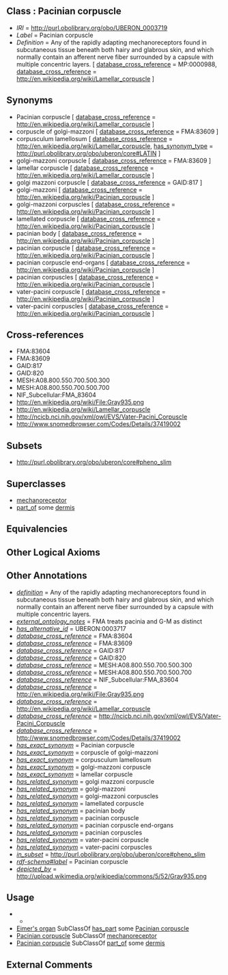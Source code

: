 
## Class : Pacinian corpuscle

 * *IRI* = http://purl.obolibrary.org/obo/UBERON_0003719
 * *Label* = Pacinian corpuscle
 * *Definition* = Any of the rapidly adapting mechanoreceptors found in subcutaneous tissue beneath both hairy and glabrous skin, and which normally contain an afferent nerve fiber surrounded by a capsule with multiple concentric layers. [ [database_cross_reference](../../ef/oboInOwl#hasDbXref.md) = MP:0000988, [database_cross_reference](../../ef/oboInOwl#hasDbXref.md) = http://en.wikipedia.org/wiki/Lamellar_corpuscle ]

## Synonyms

 * Pacinian corpuscle [ [database_cross_reference](../../ef/oboInOwl#hasDbXref.md) = http://en.wikipedia.org/wiki/Lamellar_corpuscle ]
 * corpuscle of golgi-mazzoni [ [database_cross_reference](../../ef/oboInOwl#hasDbXref.md) = FMA:83609 ]
 * corpusculum lamellosum [ [database_cross_reference](../../ef/oboInOwl#hasDbXref.md) = http://en.wikipedia.org/wiki/Lamellar_corpuscle, [has_synonym_type](../../pe/oboInOwl#hasSynonymType.md) = http://purl.obolibrary.org/obo/uberon/core#LATIN ]
 * golgi-mazzoni corpuscle [ [database_cross_reference](../../ef/oboInOwl#hasDbXref.md) = FMA:83609 ]
 * lamellar corpuscle [ [database_cross_reference](../../ef/oboInOwl#hasDbXref.md) = http://en.wikipedia.org/wiki/Lamellar_corpuscle ]
 * golgi mazzoni corpuscle [ [database_cross_reference](../../ef/oboInOwl#hasDbXref.md) = GAID:817 ]
 * golgi-mazzoni [ [database_cross_reference](../../ef/oboInOwl#hasDbXref.md) = http://en.wikipedia.org/wiki/Pacinian_corpuscle ]
 * golgi-mazzoni corpuscles [ [database_cross_reference](../../ef/oboInOwl#hasDbXref.md) = http://en.wikipedia.org/wiki/Pacinian_corpuscle ]
 * lamellated corpuscle [ [database_cross_reference](../../ef/oboInOwl#hasDbXref.md) = http://en.wikipedia.org/wiki/Pacinian_corpuscle ]
 * pacinian body [ [database_cross_reference](../../ef/oboInOwl#hasDbXref.md) = http://en.wikipedia.org/wiki/Pacinian_corpuscle ]
 * pacinian corpuscle [ [database_cross_reference](../../ef/oboInOwl#hasDbXref.md) = http://en.wikipedia.org/wiki/Pacinian_corpuscle ]
 * pacinian corpuscle end-organs [ [database_cross_reference](../../ef/oboInOwl#hasDbXref.md) = http://en.wikipedia.org/wiki/Pacinian_corpuscle ]
 * pacinian corpuscles [ [database_cross_reference](../../ef/oboInOwl#hasDbXref.md) = http://en.wikipedia.org/wiki/Pacinian_corpuscle ]
 * vater-pacini corpuscle [ [database_cross_reference](../../ef/oboInOwl#hasDbXref.md) = http://en.wikipedia.org/wiki/Pacinian_corpuscle ]
 * vater-pacini corpuscles [ [database_cross_reference](../../ef/oboInOwl#hasDbXref.md) = http://en.wikipedia.org/wiki/Pacinian_corpuscle ]

## Cross-references

 * FMA:83604
 * FMA:83609
 * GAID:817
 * GAID:820
 * MESH:A08.800.550.700.500.300
 * MESH:A08.800.550.700.500.700
 * NIF_Subcellular:FMA_83604
 * http://en.wikipedia.org/wiki/File:Gray935.png
 * http://en.wikipedia.org/wiki/Lamellar_corpuscle
 * http://ncicb.nci.nih.gov/xml/owl/EVS/Vater-Pacini_Corpuscle
 * http://www.snomedbrowser.com/Codes/Details/37419002

## Subsets

 * http://purl.obolibrary.org/obo/uberon/core#pheno_slim

## Superclasses

 * [mechanoreceptor](../../UBERON/49/UBERON_0012449.md)
 * [part_of](../../BFO/50/BFO_0000050.md) some [dermis](../../UBERON/67/UBERON_0002067.md)

## Equivalencies


## Other Logical Axioms


## Other Annotations

 * *[definition](../../IAO/15/IAO_0000115.md)* = Any of the rapidly adapting mechanoreceptors found in subcutaneous tissue beneath both hairy and glabrous skin, and which normally contain an afferent nerve fiber surrounded by a capsule with multiple concentric layers.
 * *[external_ontology_notes](../../UBPROP/12/UBPROP_0000012.md)* = FMA treats pacinia and G-M as distinct
 * *[has_alternative_id](../../Id/oboInOwl#hasAlternativeId.md)* = UBERON:0003717
 * *[database_cross_reference](../../ef/oboInOwl#hasDbXref.md)* = FMA:83604
 * *[database_cross_reference](../../ef/oboInOwl#hasDbXref.md)* = FMA:83609
 * *[database_cross_reference](../../ef/oboInOwl#hasDbXref.md)* = GAID:817
 * *[database_cross_reference](../../ef/oboInOwl#hasDbXref.md)* = GAID:820
 * *[database_cross_reference](../../ef/oboInOwl#hasDbXref.md)* = MESH:A08.800.550.700.500.300
 * *[database_cross_reference](../../ef/oboInOwl#hasDbXref.md)* = MESH:A08.800.550.700.500.700
 * *[database_cross_reference](../../ef/oboInOwl#hasDbXref.md)* = NIF_Subcellular:FMA_83604
 * *[database_cross_reference](../../ef/oboInOwl#hasDbXref.md)* = http://en.wikipedia.org/wiki/File:Gray935.png
 * *[database_cross_reference](../../ef/oboInOwl#hasDbXref.md)* = http://en.wikipedia.org/wiki/Lamellar_corpuscle
 * *[database_cross_reference](../../ef/oboInOwl#hasDbXref.md)* = http://ncicb.nci.nih.gov/xml/owl/EVS/Vater-Pacini_Corpuscle
 * *[database_cross_reference](../../ef/oboInOwl#hasDbXref.md)* = http://www.snomedbrowser.com/Codes/Details/37419002
 * *[has_exact_synonym](../../ym/oboInOwl#hasExactSynonym.md)* = Pacinian corpuscle
 * *[has_exact_synonym](../../ym/oboInOwl#hasExactSynonym.md)* = corpuscle of golgi-mazzoni
 * *[has_exact_synonym](../../ym/oboInOwl#hasExactSynonym.md)* = corpusculum lamellosum
 * *[has_exact_synonym](../../ym/oboInOwl#hasExactSynonym.md)* = golgi-mazzoni corpuscle
 * *[has_exact_synonym](../../ym/oboInOwl#hasExactSynonym.md)* = lamellar corpuscle
 * *[has_related_synonym](../../ym/oboInOwl#hasRelatedSynonym.md)* = golgi mazzoni corpuscle
 * *[has_related_synonym](../../ym/oboInOwl#hasRelatedSynonym.md)* = golgi-mazzoni
 * *[has_related_synonym](../../ym/oboInOwl#hasRelatedSynonym.md)* = golgi-mazzoni corpuscles
 * *[has_related_synonym](../../ym/oboInOwl#hasRelatedSynonym.md)* = lamellated corpuscle
 * *[has_related_synonym](../../ym/oboInOwl#hasRelatedSynonym.md)* = pacinian body
 * *[has_related_synonym](../../ym/oboInOwl#hasRelatedSynonym.md)* = pacinian corpuscle
 * *[has_related_synonym](../../ym/oboInOwl#hasRelatedSynonym.md)* = pacinian corpuscle end-organs
 * *[has_related_synonym](../../ym/oboInOwl#hasRelatedSynonym.md)* = pacinian corpuscles
 * *[has_related_synonym](../../ym/oboInOwl#hasRelatedSynonym.md)* = vater-pacini corpuscle
 * *[has_related_synonym](../../ym/oboInOwl#hasRelatedSynonym.md)* = vater-pacini corpuscles
 * *[in_subset](../../et/oboInOwl#inSubset.md)* = http://purl.obolibrary.org/obo/uberon/core#pheno_slim
 * *[rdf-schema#label](../../el/rdf-schema#label.md)* = Pacinian corpuscle
 * *[depicted_by](../../depicted/by/depicted_by.md)* = http://upload.wikimedia.org/wikipedia/commons/5/52/Gray935.png

## Usage

 * -
 * [Eimer's organ](../../UBERON/55/UBERON_0011255.md) SubClassOf [has_part](../../BFO/51/BFO_0000051.md) some [Pacinian corpuscle](../../UBERON/19/UBERON_0003719.md)
 * [Pacinian corpuscle](../../UBERON/19/UBERON_0003719.md) SubClassOf [mechanoreceptor](../../UBERON/49/UBERON_0012449.md)
 * [Pacinian corpuscle](../../UBERON/19/UBERON_0003719.md) SubClassOf [part_of](../../BFO/50/BFO_0000050.md) some [dermis](../../UBERON/67/UBERON_0002067.md)

## External Comments

